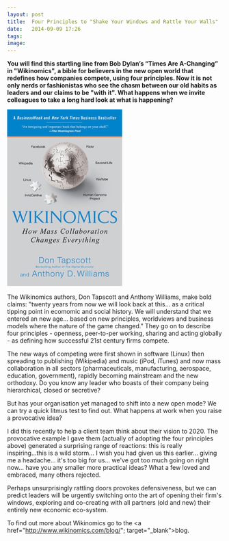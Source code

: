```yaml
---
layout: post
title:  Four Principles to "Shake Your Windows and Rattle Your Walls"
date:   2014-09-09 17:26
tags: 
image:
---
```


**You will find this startling line from Bob Dylan’s “Times Are A-Changing” in "Wikinomics", a bible for believers in the new open world that redefines how companies compete, using four principles. Now it is not only nerds or fashionistas who see the chasm between our old habits as leaders and our claims to be "with it". What happens when we invite colleagues to take a long hard look at what is happening?**

![](/libb/images/wikinomics.png)

The Wikinomics authors, Don Tapscott and Anthony Williams, make bold claims: "twenty years from now we will look back at this... as a critical tipping point in ecomomic and social history. We will understand that we entered an new age... based on new principles, worldviews and business models where the nature of the game changed." They go on to describe four principles - openness, peer-to-per working, sharing and acting globally - as defining how successful 21st century firms compete.

 The new ways of competing were first shown in software (Linux) then spreading to publishing (Wikipedia) and music (iPod, iTunes) and now mass collaboration in all sectors (pharmaceuticals, manufacturing, aerospace, education, government), rapidly becoming mainstream and the new orthodoxy. Do you know any leader who boasts of their company being hierarchical, closed or secretive?

 But has your organisation yet managed to shift into a new open mode? We can try a quick litmus test to find out. What happens at work when you raise a provocative idea? 

 I did this recently to help a client team think about their vision to 2020. The provocative example I gave them (actually of adopting the four principles above) generated a surprising range of reactions: this is really inspiring...this is a wild storm... I wish you had given us this earlier... giving me a headache... it's too big for us... we've got too much going on right now... have you any smaller more practical ideas? What a few loved and embraced, many others rejected.

Perhaps unsurprisingly rattling doors provokes defensiveness, but we can predict leaders will be urgently switching onto the art of opening their firm's windows, exploring and co-creating with all partners (old and new) their entirely new economic eco-system. 

To find out more about Wikinomics go to the <a href="http://www.wikinomics.com/blog/"; target="_blank">blog. </a>









